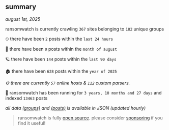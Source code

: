 
## summary
_august 1st, 2025_

ransomwatch is currently crawling `367` sites belonging to `182` unique groups

⏲ there have been `2` posts within the `last 24 hours`

🦈 there have been `0` posts within the `month of august`

🪐 there have been `144` posts within the `last 90 days`

🏚 there have been `628` posts within the `year of 2025`

_⚙️ there are currently `57` online hosts & `112` custom parsers._

🦕 ransomwatch has been running for `3 years, 10 months and 27 days` and indexed `13463` posts

_all data  [(groups)](http://ransomwhat.telemetry.ltd/groups) and [(posts)](http://ransomwhat.telemetry.ltd/posts) is available in JSON (updated hourly)_

> ransomwatch is fully [open source](https://github.com/joshhighet/ransomwatch#ransomwatch--). please consider [sponsoring](https://github.com/sponsors/joshhighet) if you find it useful!
